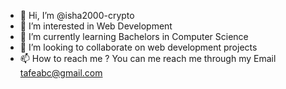 - 👋 Hi, I’m @isha2000-crypto
- 👀 I’m interested in Web Development
- 🌱 I’m currently learning Bachelors in Computer Science
- 💞️ I’m looking to collaborate on web development projects
- 📫 How to reach me ? You can me reach me through my Email tafeabc@gmail.com

<!---
isha2000-crypto/isha2000-crypto is a ✨ special ✨ repository because its `README.md` (this file) appears on your GitHub profile.
You can click the Preview link to take a look at your changes.
--->
